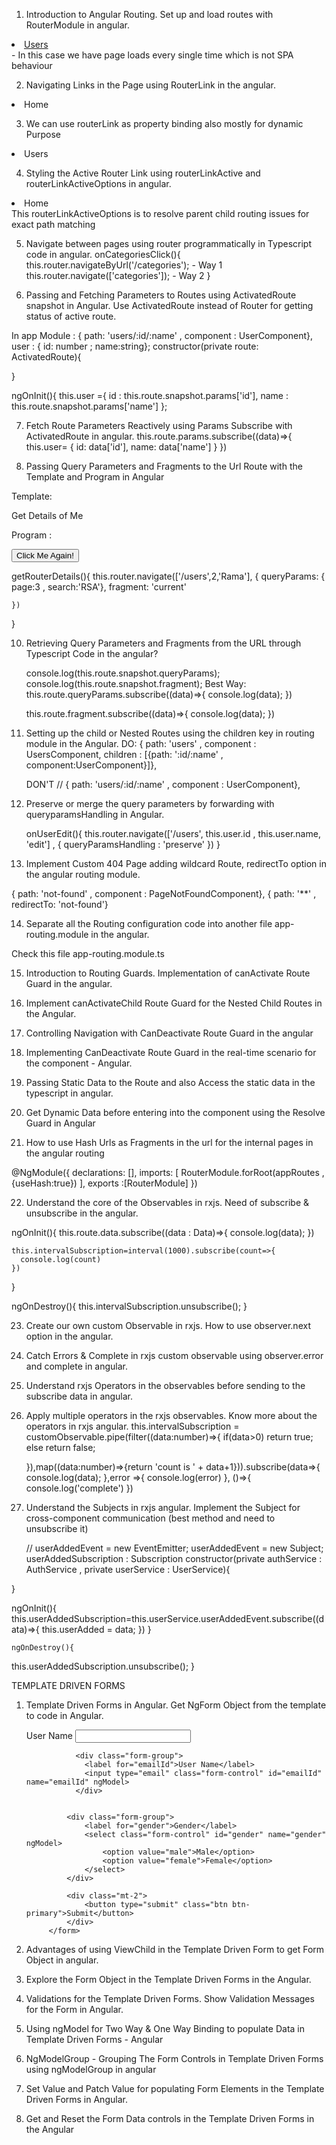 1. Introduction to Angular Routing. Set up and load routes with RouterModule in angular.
 <li class="nav-item"><a href="/users">Users</a></li> - In this case we have page loads every single time which is not SPA behaviour

2. Navigating Links in the Page using RouterLink in the angular.
  <li class="nav-item"><a routerLink="/">Home</a></li>

3. We can use routerLink as property binding also  mostly for dynamic Purpose
  <li class="nav-item"><a [routerLink]="['/users']">Users</a></li>

4. Styling the Active Router Link using routerLinkActive and routerLinkActiveOptions in angular.
 <li class="nav-item"><a class="nav-link" routerLink="/" routerLinkActive="active" [routerLinkActiveOptions]="{exact:true}">Home</a></li>
 This routerLinkActiveOptions is to resolve parent child routing issues for exact path matching

5. Navigate between pages using router programmatically in Typescript code in angular.
 onCategoriesClick(){
    this.router.navigateByUrl('/categories'); - Way 1
    this.router.navigate(['categories']); - Way 2
  }

6. Passing and Fetching Parameters to Routes using ActivatedRoute snapshot in Angular. 
Use ActivatedRoute instead of Router for getting status of active route.

In app Module :
{ path: 'users/:id/:name' , component : UserComponent},
user : { id: number ; name:string};
  constructor(private route: ActivatedRoute){
    
  }

  ngOnInit(){
    this.user ={
      id : this.route.snapshot.params['id'],
      name : this.route.snapshot.params['name']
    };

7. Fetch Route Parameters Reactively using Params Subscribe with ActivatedRoute in angular.
 this.route.params.subscribe((data)=>{
      this.user= {
        id: data['id'],
        name: data['name']
      }
    })

8. Passing Query Parameters and Fragments to the Url Route with the Template and Program in Angular

Template:
<div>
    <a [routerLink]="['/users',1 ,'Aditi']" [queryParams]="{page:1 ,search:'raudra'}">Get Details of Me</a>
</div>

Program :

<div>
    <button (click)="getRouterDetails()">Click Me Again!</button>
</div>

  getRouterDetails(){
    this.router.navigate(['/users',2,'Rama'], {
      queryParams: { page:3 , search:'RSA'},
      fragment: 'current'

    })
  }

10. Retrieving Query Parameters and Fragments from the URL through Typescript Code in the angular?

    
    console.log(this.route.snapshot.queryParams);
    console.log(this.route.snapshot.fragment);
    Best Way:
    this.route.queryParams.subscribe((data)=>{
      console.log(data);
    })

    this.route.fragment.subscribe((data)=>{
      console.log(data);
    })

11. Setting up the child or Nested Routes using the children key in routing module in the Angular. 
    DO:
    { path: 'users' ,
    component : UsersComponent,
    children : [{path: ':id/:name' , component:UserComponent}]},

    DON'T
    // { path: 'users/:id/:name' , component : UserComponent},

12. Preserve or merge the query parameters by forwarding with queryparamsHandling in Angular.

     onUserEdit(){
    this.router.navigate(['/users', this.user.id , this.user.name, 'edit'] , {
      queryParamsHandling : 'preserve'
    })
  }

13.  Implement Custom 404 Page adding wildcard Route, redirectTo option in the angular routing module.
   
   { path: 'not-found' , component : PageNotFoundComponent},
   { path: '**' , redirectTo: 'not-found'}
   
14. Separate all the Routing configuration code into another file app-routing.module in the angular.

   Check this file app-routing.module.ts

15. Introduction to Routing Guards. Implementation of canActivate Route Guard in the angular.
16. Implement canActivateChild Route Guard for the Nested Child Routes in the Angular.
17. Controlling Navigation with CanDeactivate Route Guard in the angular
18. Implementing CanDeactivate Route Guard in the real-time scenario for the component - Angular.
19. Passing Static Data to the Route and also Access the static data in the typescript in angular.
20. Get Dynamic Data before entering into the component using the Resolve Guard in Angular

21. How to use Hash Urls as Fragments in the url for the internal pages in the angular routing

@NgModule({
  declarations: [],
  imports: [
    RouterModule.forRoot(appRoutes , {useHash:true})
  ],
  exports :[RouterModule]
})

22. Understand the core of the Observables in rxjs. Need of subscribe & unsubscribe in the angular.

  ngOnInit(){
    this.route.data.subscribe((data : Data)=>{
      console.log(data);
    })

    this.intervalSubscription=interval(1000).subscribe(count=>{
      console.log(count)
    })
  }

  ngOnDestroy(){
    this.intervalSubscription.unsubscribe();
  }

23. Create our own custom Observable in rxjs. How to use observer.next option in the angular.

24. Catch Errors & Complete in rxjs custom observable using observer.error and complete in angular.


25. Understand rxjs Operators in the observables before sending to the subscribe data in angular.

26. Apply multiple operators in the rxjs observables. Know more about the operators in rxjs angular.
this.intervalSubscription = customObservable.pipe(filter((data:number)=>{
      if(data>0)
      return true;
      else
      return false;

    }),map((data:number)=>{return 'count is ' + data+1})).subscribe(data=>{
      console.log(data);
    },error =>{
      console.log(error)
    },
    ()=>{
      console.log('complete')
    })

27. Understand the Subjects in rxjs angular. Implement the Subject for cross-component communication
    (best method and need to unsubscribe it)

     // userAddedEvent = new EventEmitter<boolean>;
     userAddedEvent = new Subject<boolean>;
       userAddedSubscription : Subscription
  constructor(private authService : AuthService , private userService : UserService){

  }

  ngOnInit(){
    this.userAddedSubscription=this.userService.userAddedEvent.subscribe((data)=>{
      this.userAdded = data;
    })
  }

    ngOnDestroy(){
   this.userAddedSubscription.unsubscribe();
  }

TEMPLATE DRIVEN FORMS

1. Template Driven Forms in Angular. Get NgForm Object from the template to code in Angular.
     <form (ngSubmit)="onFormSubmit(formTemplate)" #formTemplate="ngForm">
                <div class="form-group">
                    <label for="userName">User Name</label>
                    <input type="text" class="form-control" id="userName" name="userName" ngModel>
                  </div>

                  <div class="form-group">
                    <label for="emailId">User Name</label>
                    <input type="email" class="form-control" id="emailId" name="emailId" ngModel>
                  </div>
               

                <div class="form-group">
                    <label for="gender">Gender</label>
                    <select class="form-control" id="gender" name="gender" ngModel>
                        <option value="male">Male</option>
                        <option value="female">Female</option>
                    </select>
                </div>

                <div class="mt-2">
                    <button type="submit" class="btn btn-primary">Submit</button>
                </div>
            </form>
2.  Advantages of using ViewChild in the Template Driven Form to get Form Object in angular.
3.  Explore the Form Object in the Template Driven Forms in the Angular.
4.  Validations for the Template Driven Forms. Show Validation Messages for the Form in Angular.
5.  Using ngModel for Two Way & One Way Binding to populate Data in Template Driven Forms - Angular
6.  NgModelGroup - Grouping The Form Controls in Template Driven Forms using ngModelGroup in angular
7.  Set Value and Patch Value for populating Form Elements in the Template Driven Forms in Angular.
8.  Get and Reset the Form Data controls in the Template Driven Forms in the Angular
